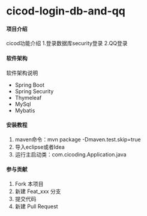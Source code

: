 # cicod-login-db-and-qq

#### 项目介绍
cicod功能介绍
	1.登录数据库security登录
	2.QQ登录

#### 软件架构
软件架构说明
- Spring Boot
- Spring Security
- Thymeleaf
- MySql
- Mybatis



#### 安装教程

1. maven命令：mvn package -Dmaven.test.skip=true
2. 导入eclipse或者Idea
3. 运行主启动类：com.cicoding.Application.java


#### 参与贡献

1. Fork 本项目
2. 新建 Feat_xxx 分支
3. 提交代码
4. 新建 Pull Request

